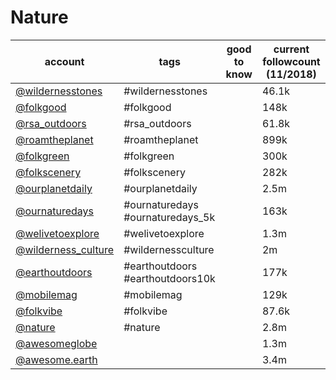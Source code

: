 # Nature
|                               account                                |               tags               | good to know | current followcount (11/2018) |
| -------------------------------------------------------------------- | -------------------------------- | ------------ | ----------------------------- |
| [@wildernesstones](https://www.instagram.com/wildernesstones/)       | #wildernesstones                 |              | 46.1k                         |
| [@folkgood](https://www.instagram.com/folkgood/)                     | #folkgood                        |              | 148k                          |
| [@rsa_outdoors](https://www.instagram.com/rsa_outdoors/)             | #rsa_outdoors                    |              | 61.8k                         |
| [@roamtheplanet](https://www.instagram.com/roamtheplanet/)           | #roamtheplanet                   |              | 899k                          |
| [@folkgreen](https://www.instagram.com/folkgreen/)                   | #folkgreen                       |              | 300k                          |
| [@folkscenery](https://www.instagram.com/folkscenery/)               | #folkscenery                     |              | 282k                          |
| [@ourplanetdaily](https://www.instagram.com/ourplanetdaily/)         | #ourplanetdaily                  |              | 2.5m                          |
| [@ournaturedays](https://www.instagram.com/ournaturedays/)           | #ournaturedays #ournaturedays_5k |              | 163k                          |
| [@welivetoexplore](https://www.instagram.com/welivetoexplore/)       | #welivetoexplore                 |              | 1.3m                          |
| [@wilderness_culture](https://www.instagram.com/wilderness_culture/) | #wildernessculture               |              | 2m                            |
| [@earthoutdoors](https://www.instagram.com/earthoutdoors/)           | #earthoutdoors #earthoutdoors10k |              | 177k                          |
| [@mobilemag](https://www.instagram.com/mobilemag/)                   | #mobilemag                       |              | 129k                          |
| [@folkvibe](https://www.instagram.com/folkvibe/)                     | #folkvibe                        |              | 87.6k                         |
| [@nature](https://www.instagram.com/nature/)                         | #nature                          |              | 2.8m                          |
| [@awesomeglobe](https://www.instagram.com/awesomeglobe/)             |                                  |              | 1.3m                          |
| [@awesome.earth](https://www.instagram.com/awesome.earth/)           |                                  |              | 3.4m                          |
